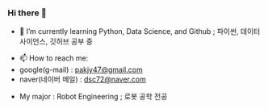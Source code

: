 ### Hi there 👋

<!-- 
**JustinP2023/JustinP2023** is a ✨ _special_ ✨ repository because its `README.md` (this file) appears on your GitHub profile.

Here are some ideas to get you started: -->


<!-- - 🔭 I’m currently working on ...  -->
- 🌱 I’m currently learning Python, Data Science, and Github  ; 파이썬, 데이터 사이언스, 깃허브 공부 중
<!-- - 👯 I’m looking to collaborate on ...
- 🤔 I’m looking for help with ...
<!-- - 💬 Ask me about ... -->
- 📫 How to reach me:
 - google(g-mail) : pakjy47@gmail.com
 - naver(네이버 메일) : dsc72@naver.com
<!-- - 😄 Pronouns: ... 
- ⚡ Fun fact: ... -->
- My major : Robot Engineering  ; 로봇 공학 전공
